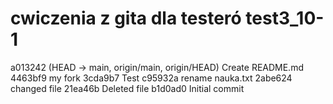 # cwiczenia z gita dla testeró test3_10-1
a013242 (HEAD -> main, origin/main, origin/HEAD) Create README.md
4463bf9 my fork
3cda9b7 Test
c95932a rename nauka.txt
2abe624 changed file
21ea46b Deleted file
b1d0ad0 Initial commit
